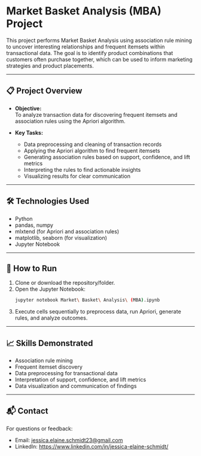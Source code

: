 # Market Basket Analysis (MBA) Project

This project performs Market Basket Analysis using association rule mining to uncover interesting relationships and frequent itemsets within transactional data. The goal is to identify product combinations that customers often purchase together, which can be used to inform marketing strategies and product placements.

---

## 📋 Project Overview

- **Objective:**  
  To analyze transaction data for discovering frequent itemsets and association rules using the Apriori algorithm.

- **Key Tasks:**  
  - Data preprocessing and cleaning of transaction records  
  - Applying the Apriori algorithm to find frequent itemsets  
  - Generating association rules based on support, confidence, and lift metrics  
  - Interpreting the rules to find actionable insights  
  - Visualizing results for clear communication  

---

## 🛠️ Technologies Used

- Python  
- pandas, numpy  
- mlxtend (for Apriori and association rules)  
- matplotlib, seaborn (for visualization)  
- Jupyter Notebook  

---

## 🚀 How to Run

1. Clone or download the repository/folder.  
2. Open the Jupyter Notebook:  
   ```bash
   jupyter notebook Market\ Basket\ Analysis\ (MBA).ipynb
3. Execute cells sequentially to preprocess data, run Apriori, generate rules, and analyze outcomes.

---

## 📈 Skills Demonstrated
- Association rule mining
- Frequent itemset discovery
- Data preprocessing for transactional data
- Interpretation of support, confidence, and lift metrics
- Data visualization and communication of findings

---
  
## 📬 Contact
For questions or feedback:
- Email: jessica.elaine.schmidt23@gmail.com
- LinkedIn: https://www.linkedin.com/in/jessica-elaine-schmidt/
